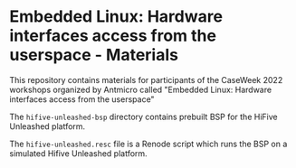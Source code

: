 # Embedded Linux: Hardware interfaces access from the userspace - Materials

This repository contains materials for participants of the CaseWeek 2022 workshops organized by Antmicro called "Embedded Linux: Hardware interfaces access from the userspace"

The `hifive-unleashed-bsp` directory contains prebuilt BSP for the HiFive Unleashed platform.

The `hifive-unleashed.resc` file is a Renode script which runs the BSP on a simulated Hifive Unleashed platform.
